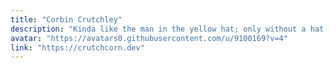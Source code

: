 ```yaml
---
title: "Corbin Crutchley"
description: "Kinda like the man in the yellow hat; only without a hat, or monkey, or really any other resemblance to the man."
avatar: "https://avatars0.githubusercontent.com/u/9100169?v=4"
link: "https://crutchcorn.dev"
---
```

